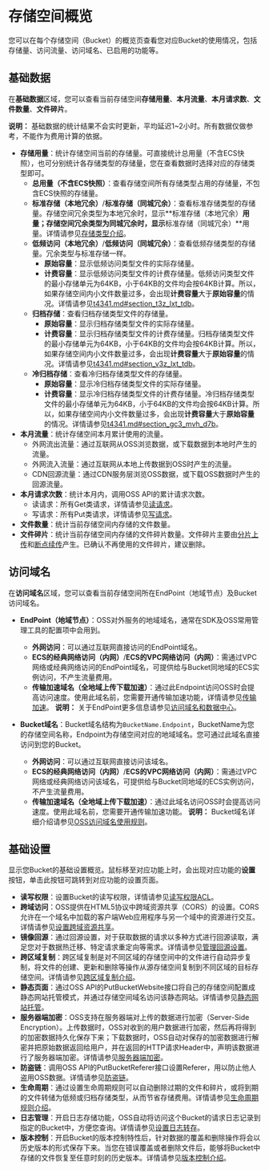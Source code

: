 # 存储空间概览

您可以在每个存储空间（Bucket）的概览页查看您对应Bucket的使用情况，包括存储量、访问流量、访问域名、已启用的功能等。

## 基础数据

在**基础数据**区域，您可以查看当前存储空间**存储用量**、**本月流量**、**本月请求数**、**文件数量**、**文件碎片**。

**说明：** 基础数据的统计结果不会实时更新，平均延迟1~2小时。所有数据仅做参考，不能作为费用计算的依据。

-   **存储用量**：统计存储空间当前的存储量。可直接统计总用量（不含ECS快照），也可分别统计各存储类型的存储量，您在查看数据时选择对应的存储类型即可。
    -   **总用量（不含ECS快照）**：查看存储空间所有存储类型占用的存储量，不包含ECS快照的存储量。
    -   **标准存储（本地冗余）**/**标准存储（同城冗余）**：查看标准存储类型的存储量。存储空间冗余类型为本地冗余时，显示**标准存储（本地冗余）**用量；存储空间冗余类型为同城冗余时，显示**标准存储（同城冗余）**用量。详情请参见[存储类型介绍](/cn.zh-CN/开发指南/存储类型/存储类型介绍.md)。
    -   **低频访问（本地冗余）**/**低频访问（同城冗余）**：查看低频存储类型的存储量。冗余类型与标准存储一样。
        -   **原始容量**：显示低频访问类型文件的实际存储量。
        -   **计费容量**：显示低频访问类型文件的计费存储量。低频访问类型文件的最小存储单元为64KB，小于64KB的文件均会按64KB计算。所以，如果存储空间内小文件数量过多，会出现**计费容量**大于**原始容量**的情况。详情请参见[t4341.md\#section\_t3z\_lxt\_tdb](/cn.zh-CN/开发指南/存储类型/存储类型介绍.mdsection_t3z_lxt_tdb)。
    -   **归档存储**：查看归档存储类型文件的存储量。
        -   **原始容量**：显示归档存储类型文件的实际存储量。
        -   **计费容量**：显示归档存储类型文件的计费存储量。归档存储类型文件的最小存储单元为64KB，小于64KB的文件均会按64KB计算。所以，如果存储空间内小文件数量过多，会出现**计费容量**大于**原始容量**的情况。详情请参见[t4341.md\#section\_v3z\_lxt\_tdb](/cn.zh-CN/开发指南/存储类型/存储类型介绍.mdsection_v3z_lxt_tdb)。
    -   **冷归档存储**：查看冷归档存储类型文件的存储量。
        -   **原始容量**：显示冷归档存储类型文件的实际存储量。
        -   **计费容量**：显示冷归档存储类型文件的计费存储量。冷归档存储类型文件的最小存储单元为64KB，小于64KB的文件均会按64KB计算。所以，如果存储空间内小文件数量过多，会出现**计费容量**大于**原始容量**的情况。详情请参见[t4341.md\#section\_gc3\_mvh\_d7b](/cn.zh-CN/开发指南/存储类型/存储类型介绍.md)。
-   **本月流量**：统计存储空间本月累计使用的流量。
    -   外网流出流量：通过互联网从OSS浏览数据，或下载数据到本地时产生的流量。
    -   外网流入流量：通过互联网从本地上传数据到OSS时产生的流量。
    -   CDN回源流量：通过CDN服务层浏览OSS数据，或下载OSS数据时产生的回源流量。
-   **本月请求次数**：统计本月内，调用OSS API的累计请求次数。
    -   读请求：所有Get类请求，详情请参见[读请求](/cn.zh-CN/控制台用户指南/存储空间管理/查看资源使用量.md)。
    -   写请求：所有Put类请求，详情请参见[写请求](/cn.zh-CN/控制台用户指南/存储空间管理/查看资源使用量.md)。
-   **文件数量**：统计当前存储空间内存储的文件数量。
-   **文件碎片**：统计当前存储空间内存储的文件碎片数量。文件碎片主要由[分片上传](/cn.zh-CN/开发指南/对象/文件（Object）/上传文件（Object）/分片上传和断点续传.md)和[断点续传](/cn.zh-CN/开发指南/对象/文件（Object）/上传文件（Object）/分片上传和断点续传.md)产生。已确认不再使用的文件碎片，建议删除。

## 访问域名

在**访问域名**区域，您可以查看当前存储空间所在EndPoint（地域节点）及Bucket访问域名。

-   **EndPoint（地域节点）**：OSS对外服务的地域域名，通常在SDK及OSS常用管理工具的配置项中会用到。

    -   **外网访问**：可以通过互联网直接访问的EndPoint域名。
    -   **ECS的经典网络访问（内网）**/**ECS的VPC网络访问（内网）**：需通过VPC网络或经典网络访问的EndPoint域名，可提供给与Bucket同地域的ECS实例访问，不产生流量费用。
    -   **传输加速域名（全地域上传下载加速）**：通过此Endpoint访问OSS时会提高访问速度。使用此域名前，您需要开通传输加速功能，详情请参见[传输加速](/cn.zh-CN/开发指南/存储空间（Bucket）/传输加速.md)。
    **说明：** 关于EndPoint更多信息请参见[访问域名和数据中心](/cn.zh-CN/开发指南/访问域名（Endpoint）/访问域名和数据中心.md)。

-   **Bucket域名**：Bucket域名结构为`BucketName.Endpoint`，BucketName为您的存储空间名称，Endpoint为存储空间对应的地域域名。您可通过此域名直接访问到您的Bucket。

    -   **外网访问**：可以通过互联网直接访问该域名。
    -   **ECS的经典网络访问（内网）**/**ECS的VPC网络访问（内网）**：需通过VPC网络或经典网络访问该域名，可提供给与Bucket同地域的ECS实例访问，不产生流量费用。
    -   **传输加速域名（全地域上传下载加速）**：通过此域名访问OSS时会提高访问速度。使用此域名前，您需要开通传输加速功能。
    **说明：** Bucket域名详细介绍请参见[OSS访问域名使用规则](/cn.zh-CN/开发指南/访问域名（Endpoint）/OSS访问域名使用规则.md)。


## 基础设置

显示您Bucket的基础设置概览。鼠标移至对应功能上时，会出现对应功能的**设置**按钮，单击此按钮可跳转到对应功能的设置页面。

-   **读写权限**：设置Bucket的读写权限，详情请参见[读写权限ACL](/cn.zh-CN/开发指南/数据安全/访问控制/读写权限ACL.md)。
-   **跨域访问**：OSS提供在HTML5协议中跨域资源共享（CORS）的设置。CORS允许在一个域名中加载的客户端Web应用程序与另一个域中的资源进行交互。详情请参见[设置跨域资源共享](/cn.zh-CN/开发指南/存储空间（Bucket）/设置跨域资源共享.md)。
-   **镜像回源**：通过回源设置，对于获取数据的请求以多种方式进行回源读取，满足您对于数据热迁移、特定请求重定向等需求。详情请参见[管理回源设置](/cn.zh-CN/开发指南/对象/文件（Object）/管理文件/管理回源设置.md)。
-   **跨区域复制**：跨区域复制是对不同区域的存储空间中的文件进行自动异步复制，将文件的创建、更新和删除等操作从源存储空间复制到不同区域的目标存储空间。详情请参见[跨区域复制介绍](/cn.zh-CN/开发指南/数据安全/数据容灾/跨区域复制介绍.md)。
-   **静态页面**：通过OSS API的PutBucketWebsite接口将自己的存储空间配置成静态网站托管模式，并通过存储空间域名访问该静态网站。详情请参见[静态网站托管](/cn.zh-CN/开发指南/静态网站托管/静态网站托管.md)。
-   **服务器端加密**：OSS支持在服务器端对上传的数据进行加密（Server-Side Encryption）。上传数据时，OSS对收到的用户数据进行加密，然后再将得到的加密数据持久化保存下来；下载数据时，OSS自动对保存的加密数据进行解密并把原始数据返回给用户，并在返回的HTTP请求Header中，声明该数据进行了服务器端加密。详情请参见[服务器端加密](/cn.zh-CN/开发指南/数据安全/数据加密/服务器端加密.md)。
-   **防盗链**：调用OSS API的PutBucketReferer接口设置Referer，用以防止他人盗用OSS数据。详情请参见[防盗链](/cn.zh-CN/开发指南/数据安全/访问控制/防盗链.md)。
-   **生命周期**：通过设置生命周期规则可以自动删除过期的文件和碎片，或将到期的文件转储为低频或归档存储类型，从而节省存储费用。详情请参见[生命周期规则介绍](/cn.zh-CN/开发指南/对象/文件（Object）/文件生命周期/生命周期规则介绍.md)。
-   **日志管理**：开启日志存储功能，OSS自动将访问这个Bucket的请求日志记录到指定的Bucket中，方便您查询。详情请参见[设置日志转存](/cn.zh-CN/控制台用户指南/存储空间管理/日志管理/设置日志转存.md)。
-   **版本控制**：开启Bucket的版本控制特性后，针对数据的覆盖和删除操作将会以历史版本的形式保存下来。当您在错误覆盖或者删除文件后，能够将Bucket中存储的文件恢复至任意时刻的历史版本。详情请参见[版本控制介绍](/cn.zh-CN/开发指南/数据安全/版本控制/版本控制介绍.md)。

